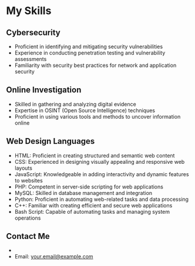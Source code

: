 # My Skills

## Cybersecurity
- Proficient in identifying and mitigating security vulnerabilities
- Experience in conducting penetration testing and vulnerability assessments
- Familiarity with security best practices for network and application security

## Online Investigation
- Skilled in gathering and analyzing digital evidence
- Expertise in OSINT (Open Source Intelligence) techniques
- Proficient in using various tools and methods to uncover information online

## Web Design Languages
- HTML: Proficient in creating structured and semantic web content
- CSS: Experienced in designing visually appealing and responsive web layouts
- JavaScript: Knowledgeable in adding interactivity and dynamic features to websites
- PHP: Competent in server-side scripting for web applications
- MySQL: Skilled in database management and integration
- Python: Proficient in automating web-related tasks and data processing
- C++: Familiar with creating efficient and secure web applications
- Bash Script: Capable of automating tasks and managing system operations

## Contact Me
-
- Email: your.email@example.com
